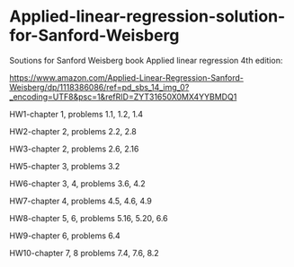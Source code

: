 # Applied-linear-regression-solution-for-Sanford-Weisberg
Soutions for Sanford Weisberg book Applied linear regression 4th edition:

https://www.amazon.com/Applied-Linear-Regression-Sanford-Weisberg/dp/1118386086/ref=pd_sbs_14_img_0?_encoding=UTF8&psc=1&refRID=ZYT31650X0MX4YYBMDQ1

HW1-chapter 1, problems 1.1, 1.2, 1.4

HW2-chapter 2, problems 2.2, 2.8

HW3-chapter 2, problems 2.6, 2.16

HW5-chapter 3, problems 3.2

HW6-chapter 3, 4, problems 3.6, 4.2

HW7-chapter 4, problems 4.5, 4.6, 4.9

HW8-chapter 5, 6, problems 5.16, 5.20, 6.6

HW9-chapter 6, problems 6.4

HW10-chapter 7, 8 problems 7.4, 7.6, 8.2
